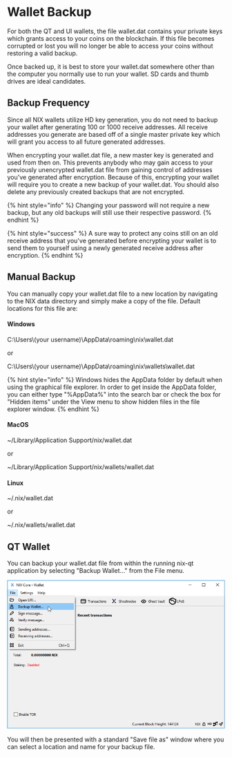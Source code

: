 # Wallet Backup

For both the QT and UI wallets, the file wallet.dat contains your private keys which grants access to your coins on the blockchain. If this file becomes corrupted or lost you will no longer be able to access your coins without restoring a valid backup.

Once backed up, it is best to store your wallet.dat somewhere other than the computer you normally use to run your wallet. SD cards and thumb drives are ideal candidates.

## Backup Frequency

Since all NIX wallets utilize HD key generation, you do not need to backup your wallet after generating 100 or 1000 receive addresses. All receive addresses you generate are based off of a single master private key which will grant you access to all future generated addresses.

When encrypting your wallet.dat file, a new master key is generated and used from then on. This prevents anybody who may gain access to your previously unencrypted wallet.dat file from gaining control of addresses you've generated after encryption. Because of this, encrypting your wallet will require you to create a new backup of your wallet.dat. You should also delete any previously created backups that are not encrypted.

{% hint style="info" %}
Changing your password will not require a new backup, but any old backups will still use their respective password.
{% endhint %}

{% hint style="success" %}
A sure way to protect any coins still on an old receive address that you've generated before encrypting your wallet is to send them to yourself using a newly generated receive address after encryption.
{% endhint %}

## Manual Backup

You can manually copy your wallet.dat file to a new location by navigating to the NIX data directory and simply make a copy of the file. Default locations for this file are:

#### Windows

C:\Users\\(your username\)\AppData\roaming\nix\wallet.dat

or

C:\Users\\(your username\)\AppData\roaming\nix\wallets\wallet.dat

{% hint style="info" %}
Windows hides the AppData folder by default when using the graphical file explorer. In order to get inside the AppData folder, you can either type "%AppData%" into the search bar or check the box for "Hidden items" under the View menu to show hidden files in the file explorer window.
{% endhint %}

#### MacOS

~/Library/Application Support/nix/wallet.dat

or

~/Library/Application Support/nix/wallets/wallet.dat

#### Linux

~/.nix/wallet.dat

or

~/.nix/wallets/wallet.dat

## QT Wallet

You can backup your wallet.dat file from within the running nix-qt application by selecting "Backup Wallet..." from the File menu.

![Select &quot;Backup Wallet...&quot; from the File menu](../../.gitbook/assets/qt-backupmenu.png)

You will then be presented with a standard "Save file as" window where you can select a location and name for your backup file.



